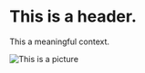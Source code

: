 # This is a header.

This a meaningful context.

![This is a picture](https://octodex.github.com/images/yaktocat.png)
